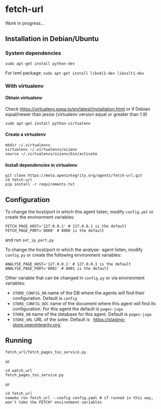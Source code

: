 # fetch-url

Work in progress...

## Installation in Debian/Ubuntu

### System dependencies

`sudo apt-get install python-dev`

For lxml package:
 `sudo apt-get install libxml2-dev libxslt1-dev`

### With virtualenv

#### Obtain virtualenv

Check https://virtualenv.pypa.io/en/latest/installation.html or if Debian equal/newer than jessie (virtualenv version equal or greater than 1.9)

    sudo apt-get install python-virtualenv

#### Create a virtualenv

    mkdir ~/.virtualenvs
    virtualenv ~/.virtualenvs/oiienv
    source ~/.virtualenvs/oiienv/bin/activate

#### Install dependencies in virtualenv
    git clone https://meta.openintegrity.org/agents/fetch-url.git
    cd fetch-url
    pip install -r requirements.txt

## Configuration

To change the host/port in which this agent listen, modify `config.yml` or
create the environment variables:

    FETCH_PAGE_HOST='127.0.0.1' # 127.0.0.1 is the default
    FETCH_PAGE_PORT='8000' # 8000 is the default

and run `set_ip_port.py`

To change the host/port in which the analyse- agent listen, modify `config.py` or
create the following environment variables:

    ANALYSE_PAGE_HOST='127.0.0.1' # 127.0.0.1 is the default
    ANALYSE_PAGE_PORT='8001' # 8001 is the default

Other variable that can be changed in `config.py` or via environment variables:
 * `STORE_CONFIG_DB` name of the DB where the agents will find their
   configuration. Default is `config`
 * `STORE_CONFIG_DOC` name of the document where this agent will find its
   configuration. For this agent the default is `pages-juga`
 * `STORE_DB` name of the database for this agent. Default is `pages-juga`
 * `STORE_URL` URL of the sotre. Default is `
   `https://staging-store.openintegrity.org`

## Running

    fetch_url/fetch_pages_tos_service.py

or

    cd watch_url
    fetch_pages_tos_service.py

or

    cd fetch_url
    nameko run fetch_url --config config.yaml # if runned in this way,
    won't take the FETCH* environment variables
